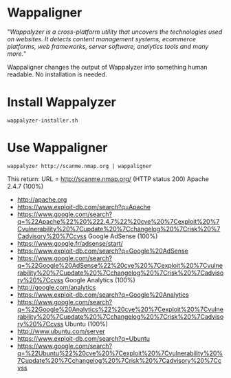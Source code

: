 # Wappaligner

"*Wappalyzer is a cross-platform utility that uncovers the technologies used on websites. It detects content management systems, ecommerce platforms, web frameworks, server software, analytics tools and many more.*"

Wappaligner changes the output of Wappalyzer into something human readable.
No installation is needed.

# Install Wappalyzer
`wappalyzer-installer.sh`

# Use Wappaligner
`wappalyzer http://scanme.nmap.org | wappaligner`

This return:
URL = http://scanme.nmap.org/ (HTTP status 200)
Apache 2.4.7 (100%)
 - http://apache.org
 - https://www.exploit-db.com/search?q=Apache
 - https://www.google.com/search?q=%22Apache%22%20%222.4.7%22%20cve%20%7Cexploit%20%7Cvulnerability%20%7Cupdate%20%7Cchangelog%20%7Crisk%20%7Cadvisory%20%7Ccvss
Google AdSense (100%)
 - https://www.google.fr/adsense/start/
 - https://www.exploit-db.com/search?q=Google%20AdSense
 - https://www.google.com/search?q=%22Google%20AdSense%22%20cve%20%7Cexploit%20%7Cvulnerability%20%7Cupdate%20%7Cchangelog%20%7Crisk%20%7Cadvisory%20%7Ccvss
Google Analytics (100%)
 - http://google.com/analytics
 - https://www.exploit-db.com/search?q=Google%20Analytics
 - https://www.google.com/search?q=%22Google%20Analytics%22%20cve%20%7Cexploit%20%7Cvulnerability%20%7Cupdate%20%7Cchangelog%20%7Crisk%20%7Cadvisory%20%7Ccvss
Ubuntu (100%)
 - http://www.ubuntu.com/server
 - https://www.exploit-db.com/search?q=Ubuntu
 - https://www.google.com/search?q=%22Ubuntu%22%20cve%20%7Cexploit%20%7Cvulnerability%20%7Cupdate%20%7Cchangelog%20%7Crisk%20%7Cadvisory%20%7Ccvss
